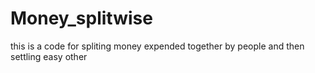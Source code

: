 # Money_splitwise
this is a code for spliting money expended together by people and then settling easy other
